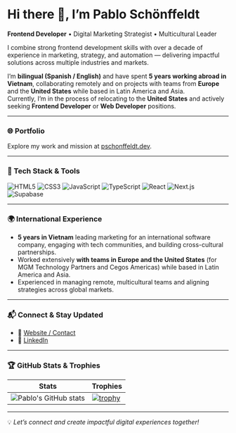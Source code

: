 # Hi there 👋, I’m Pablo Schönffeldt

**Frontend Developer** • Digital Marketing Strategist • Multicultural Leader

I combine strong frontend development skills with over a decade of experience in marketing, strategy, and automation — delivering impactful solutions across multiple industries and markets.

I’m **bilingual (Spanish / English)** and have spent **5 years working abroad in Vietnam**, collaborating remotely and on projects with teams from **Europe** and the **United States** while based in Latin America and Asia.  
Currently, I’m in the process of relocating to the **United States** and actively seeking **Frontend Developer** or **Web Developer** positions.

---

### 🌐 Portfolio
Explore my work and mission at [pschonffeldt.dev](https://pschonffeldt.dev).

---

### 🚀 Tech Stack & Tools

![HTML5](https://img.shields.io/badge/HTML5-E34F26?style=for-the-badge&logo=html5&logoColor=white)
![CSS3](https://img.shields.io/badge/CSS3-1572B6?style=for-the-badge&logo=css3&logoColor=white)
![JavaScript](https://img.shields.io/badge/JavaScript-F7DF1E?style=for-the-badge&logo=javascript&logoColor=000)
![TypeScript](https://img.shields.io/badge/TypeScript-3178C6?style=for-the-badge&logo=typescript&logoColor=white)
![React](https://img.shields.io/badge/React-20232A?style=for-the-badge&logo=react&logoColor=61DAFB)
![Next.js](https://img.shields.io/badge/Next.js-000000?style=for-the-badge&logo=nextdotjs&logoColor=white)
![Supabase](https://img.shields.io/badge/Supabase-000000?style=for-the-badge&logo=supabase&logoColor=3ECF8E)

---

### 🌍 International Experience

- **5 years in Vietnam** leading marketing for an international software company, engaging with tech communities, and building cross-cultural partnerships.  
- Worked extensively **with teams in Europe and the United States** (for MGM Technology Partners and Cegos Americas) while based in Latin America and Asia.  
- Experienced in managing remote, multicultural teams and aligning strategies across global markets.

---

### 📬 Connect & Stay Updated

- 📨 [Website / Contact](https://pschonffeldt.dev)  
- 💼 [LinkedIn](https://www.linkedin.com/in/pablo-schonffeldt-guilisasti/)

---

### 🏆 GitHub Stats & Trophies

| Stats | Trophies |
|-------|----------|
| ![Pablo's GitHub stats](https://github-readme-stats.vercel.app/api?username=pschonffeldt&show_icons=true&theme=radical) | [![trophy](https://github-profile-trophy.vercel.app/?username=pschonffeldt&theme=onedark)](https://github.com/ryo-ma/github-profile-trophy) |

---

💡 *Let’s connect and create impactful digital experiences together!*

